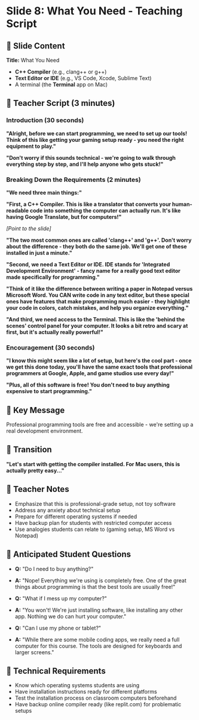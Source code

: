 # Slide 8: What You Need - Teaching Script

## 📱 Slide Content

**Title:** What You Need

- **C++ Compiler** (e.g., clang++ or g++)
- **Text Editor or IDE** (e.g., VS Code, Xcode, Sublime Text)
- A terminal (the **Terminal** app on Mac)

## 🎤 Teacher Script (3 minutes)

### Introduction (30 seconds)

**"Alright, before we can start programming, we need to set up our tools! Think of this like getting your gaming setup ready - you need the right equipment to play."**

**"Don't worry if this sounds technical - we're going to walk through everything step by step, and I'll help anyone who gets stuck!"**

### Breaking Down the Requirements (2 minutes)

**"We need three main things:"**

**"First, a C++ Compiler. This is like a translator that converts your human-readable code into something the computer can actually run. It's like having Google Translate, but for computers!"**

_[Point to the slide]_

**"The two most common ones are called 'clang++' and 'g++'. Don't worry about the difference - they both do the same job. We'll get one of these installed in just a minute."**

**"Second, we need a Text Editor or IDE. IDE stands for 'Integrated Development Environment' - fancy name for a really good text editor made specifically for programming."**

**"Think of it like the difference between writing a paper in Notepad versus Microsoft Word. You CAN write code in any text editor, but these special ones have features that make programming much easier - they highlight your code in colors, catch mistakes, and help you organize everything."**

**"And third, we need access to the Terminal. This is like the 'behind the scenes' control panel for your computer. It looks a bit retro and scary at first, but it's actually really powerful!"**

### Encouragement (30 seconds)

**"I know this might seem like a lot of setup, but here's the cool part - once we get this done today, you'll have the same exact tools that professional programmers at Google, Apple, and game studios use every day!"**

**"Plus, all of this software is free! You don't need to buy anything expensive to start programming."**

## 🎯 Key Message

Professional programming tools are free and accessible - we're setting up a real development environment.

## 🚦 Transition

**"Let's start with getting the compiler installed. For Mac users, this is actually pretty easy..."**

## 📝 Teacher Notes

- Emphasize that this is professional-grade setup, not toy software
- Address any anxiety about technical setup
- Prepare for different operating systems if needed
- Have backup plan for students with restricted computer access
- Use analogies students can relate to (gaming setup, MS Word vs Notepad)

## 🤔 Anticipated Student Questions

- **Q:** "Do I need to buy anything?"
- **A:** "Nope! Everything we're using is completely free. One of the great things about programming is that the best tools are usually free!"

- **Q:** "What if I mess up my computer?"
- **A:** "You won't! We're just installing software, like installing any other app. Nothing we do can hurt your computer."

- **Q:** "Can I use my phone or tablet?"
- **A:** "While there are some mobile coding apps, we really need a full computer for this course. The tools are designed for keyboards and larger screens."

## 🔧 Technical Requirements

- Know which operating systems students are using
- Have installation instructions ready for different platforms
- Test the installation process on classroom computers beforehand
- Have backup online compiler ready (like replit.com) for problematic setups
